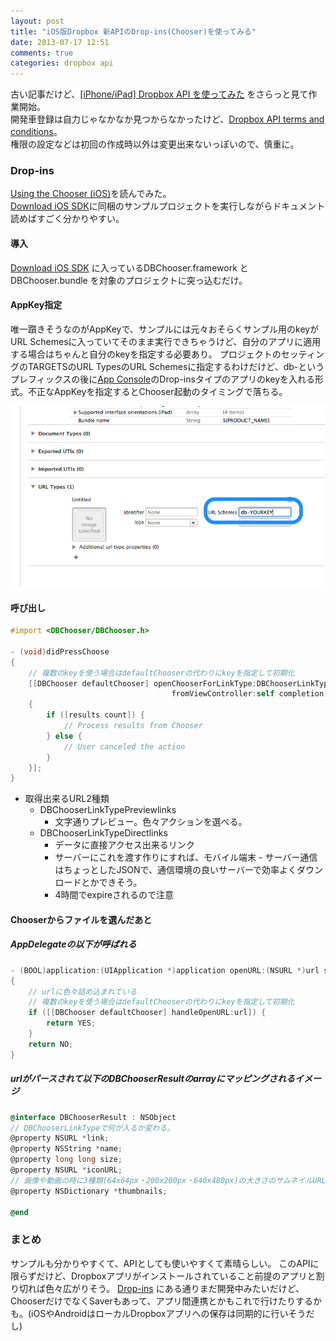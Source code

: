 ```yaml
---
layout: post
title: "iOS版Dropbox 新APIのDrop-ins(Chooser)を使ってみる"
date: 2013-07-17 12:51
comments: true
categories: dropbox api
---
```


古い記事だけど、[[iPhone/iPad] Dropbox API を使ってみた](http://blog.syuhari.jp/archives/2284) をさらっと見て作業開始。  
開発車登録は自力じゃなかなか見つからなかったけど、[Dropbox API terms and conditions](https://www.dropbox.com/developers/apply?cont=/developers/apps)。  
権限の設定などは初回の作成時以外は変更出来ないっぽいので、慎重に。

### Drop-ins
[Using the Chooser (iOS)](https://www.dropbox.com/developers/dropins/chooser/ios)を読んでみた。  
[Download iOS SDK](http://dl.dropboxusercontent.com/s/uf3893wfnk4f3p9/dropbox-ios-chooser-sdk-1.0.zip)に同梱のサンプルプロジェクトを実行しながらドキュメント読めばすごく分かりやすい。

#### 導入

[Download iOS SDK](http://dl.dropboxusercontent.com/s/uf3893wfnk4f3p9/dropbox-ios-chooser-sdk-1.0.zip) に入っているDBChooser.framework と DBChooser.bundle を対象のプロジェクトに突っ込むだけ。

<!-- more -->

#### AppKey指定

唯一躓きそうなのがAppKeyで、サンプルには元々おそらくサンプル用のkeyがURL Schemesに入っていてそのまま実行できちゃうけど、自分のアプリに適用する場合はちゃんと自分のkeyを指定する必要あり。
プロジェクトのセッティングのTARGETSのURL TypesのURL Schemesに指定するわけだけど、db-というプレフィックスの後に[App Console](https://www.dropbox.com/developers/apps)のDrop-insタイプのアプリのkeyを入れる形式。不正なAppKeyを指定するとChooser起動のタイミングで落ちる。

![projetc setting](/images/post/dropin.png)

#### 呼び出し

```objective-c
#import <DBChooser/DBChooser.h>

- (void)didPressChoose
{
    // 複数のkeyを使う場合はdefaultChooserの代わりにkeyを指定して初期化
    [[DBChooser defaultChooser] openChooserForLinkType:DBChooserLinkTypePreview // 取得出来るURL2種類から選択
                                    fromViewController:self completion:^(NSArray *results)
    {
        if ([results count]) {
            // Process results from Chooser
        } else {
            // User canceled the action
        }
    }];
}
```

- 取得出来るURL2種類
  * DBChooserLinkTypePreviewlinks
    - 文字通りプレビュー。色々アクションを選べる。
  * DBChooserLinkTypeDirectlinks
    - データに直接アクセス出来るリンク
    - サーバーにこれを渡す作りにすれば、モバイル端末 - サーバー通信はちょっとしたJSONで、通信環境の良いサーバーで効率よくダウンロードとかできそう。
    - 4時間でexpireされるので注意


#### Chooserからファイルを選んだあと

##### AppDelegateの以下が呼ばれる


```objective-c
- (BOOL)application:(UIApplication *)application openURL:(NSURL *)url sourceApplication:(NSString *)sourceApplication annotation:(id)annotation
{
    // urlに色々詰め込まれている
    // 複数のkeyを使う場合はdefaultChooserの代わりにkeyを指定して初期化
    if ([[DBChooser defaultChooser] handleOpenURL:url]) {
        return YES;
    }
    return NO;
}
```

##### urlがパースされて以下のDBChooserResultのarrayにマッピングされるイメージ
```objective-c
@interface DBChooserResult : NSObject
// DBChooserLinkTypeで何が入るか変わる。
@property NSURL *link;
@property NSString *name;
@property long long size;
@property NSURL *iconURL;
// 画像や動画の時に3種類(64x64px・200x200px・640x480px)の大きさのサムネイルURLが入っている。
@property NSDictionary *thumbnails;

@end
```

### まとめ

サンプルも分かりやすくて、APIとしても使いやすくて素晴らしい。
このAPIに限らずだけど、Dropboxアプリがインストールされていること前提のアプリと割り切れば色々広がりそう。
[Drop-ins](https://www.dropbox.com/developers/dropins) にある通りまだ開発中みたいだけど、ChooserだけでなくSaverもあって、アプリ間連携とかもこれで行けたりするかも。(iOSやAndroidはローカルDropboxアプリへの保存は同期的に行いそうだし)
